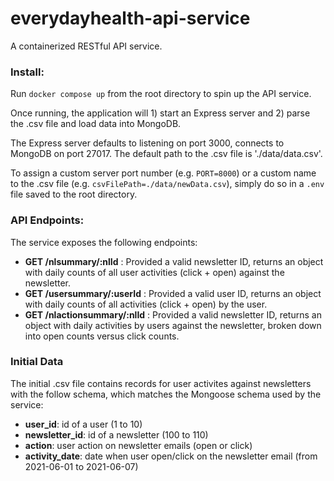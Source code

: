 # everydayhealth-api-service

A containerized RESTful API service.

### Install:

Run `docker compose up` from the root directory to spin up the API service.

Once running, the application will 1) start an Express server and 2) parse the .csv file and load data into MongoDB.

The Express server defaults to listening on port 3000, connects to MongoDB on port 27017. The default path to the .csv file is './data/data.csv'.

To assign a custom server port number (e.g. `PORT=8000`) or a custom name to the .csv file (e.g. `csvFilePath=./data/newData.csv`), simply do so in a `.env` file saved to the root directory.

### API Endpoints:

The service exposes the following endpoints:

- **GET /nlsummary/:nlId** : Provided a valid newsletter ID, returns an object with daily counts of all user activities (click + open) against the newsletter.
- **GET /usersummary/:userId** : Provided a valid user ID, returns an object with daily counts of all activities (click + open) by the user.
- **GET /nlactionsummary/:nlId** : Provided a valid newsletter ID, returns an object with daily activities by users against the newsletter, broken down into open counts versus click counts.

### Initial Data

The initial .csv file contains records for user activites against newsletters with the follow schema, which matches the Mongoose schema used by the service:

- **user_id**: id of a user (1 to 10)
- **newsletter_id**: id of a newsletter (100 to 110)
- **action**: user action on newsletter emails (open or click)
- **activity_date**: date when user open/click on the newsletter email (from 2021-06-01 to 2021-06-07)
